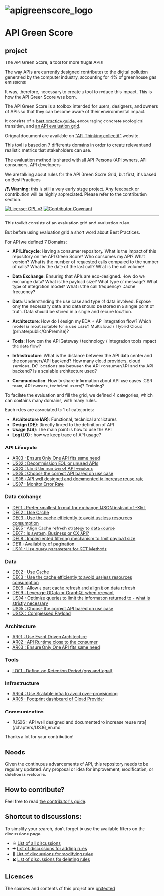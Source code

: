 ![apigreenscore_logo](https://github.com/ytremblais/APIGreenScore/assets/13643712/58127821-e390-4922-bb96-ab6bfff12c43)
=============================
# API Green Score

## project

The API Green Score, a tool for more frugal APIs!

The way APIs are currently designed contributes to the digital pollution generated by the computer industry, accounting for 4% of greenhouse gas emissions!

It was, therefore, necessary to create a tool to reduce this impact. This is how the API Green Score was born.

The API Green Score is a toolbox intended for users, designers, and owners of APIs so that they can become aware of their environmental impact.

It consists of a [best practice guide](https://www.collectif-api-thinking.com/assets/deliverables/worksites/50_CAT_API_Sustainable_IT.pdf), encouraging concrete ecological transition, and [an API evaluation grid](https://www.collectif-api-thinking.com/assets/deliverables/worksites/48_CAT_Sustainable_API_GreenScore_V1-2.xlsx).

Orignal document are available on ["API Thinking collectif"](https://www.collectif-api-thinking.com/ ) website.

This tool is based on 7 differents domains in order to create relevant and realistic metrics that stakeholders can use.

The evaluation method is shared with all API Persona (API owners, API consumers, API developers)

We are talking about rules for the API Green Score Grid, but first, it's based on Best Practices. 

**/!\ Warning**: this is still a very early stage project. Any feedback or contribution will be highly appreciated. Please
refer to the contribution section.

[![License: GPL v3](https://img.shields.io/badge/License-GPLv3-blue.svg)](https://www.gnu.org/licenses/gpl-3.0)
[![Contributor Covenant](https://img.shields.io/badge/Contributor%20Covenant-2.1-4baaaa.svg)](https://github.com/green-code-initiative/ecoCode-common/blob/main/doc/CODE_OF_CONDUCT.md)

--------------------

This toolkit consists of an evaluation grid and evaluation rules.

But before using evaluation grid a short word about Best Practices.

For API we defined 7 Domains:

- **API Lifecycle**: Having a consumer repository. What is the impact of this repository on the API Green Score? Who consumes my API? What version? What is the number of requested calls compared to the number of calls? What is the date of the last call? What is the call volume?

- **Data Exchange**: Ensuring that APIs are eco-designed. How do we exchange data? What is the payload size? What type of message? What type of integration model? What is the call frequency? Cache frequency?

- **Data**: Understanding the use case and type of data involved. Expose only the necessary data, and data should be stored in a single point of truth. Data should be stored in a single and secure location.

- **Architecture**: How do I design my EDA + API integration flow? Which model is most suitable for a use case? Multicloud / Hybrid Cloud (private/public/OnPremise)?

- **Tools**: How can the API Gateway / technology / integration tools impact the data flow?

- **Infrastructure**: What is the distance between the API data center and the consumers/API backend? How many cloud providers, cloud services, DC locations are between the API consumer/API and the API backend? Is a scalable architecture used?

- **Communication**: How to share information about API use cases (CSR team, API owners, technical users)? Training?

To facilate the evaluation and fill the grid, we defined 4 categories, which can contains many domains, with many rules.


Each rules are associated to 1 of categories:

- **Architecture (AR)**: Functional, technical archictures
- **Design (DE)**: Directly linked to the definition of API
- **Usage (US)**: The main point is how to use the API
- **Log (LO)** : how we keep trace of API usage?


### API Lifecycle
- [AR03 : Ensure Only One API fits same need](/chapters/AR03_en.md)
- [US02 : Decommission EOL or unused APIs](/chapters/US02_en.md)
- [US03 : Limit the number of API versions](/chapters/US03_en.md)
- [US05 : Choose the correct API based on use case](/chapters/US05_en.md)
- [US06 : API well designed and documented to increase reuse rate](/chapters/US06_en.md)
- [US07 : Monitor Error Rate](/chapters/US07_en.md)

### Data exchange
- [DE01 : Prefer smallest format for exchange (JSON instead of -XML](/chapters/DE01_en.md)
- [DE02 : Use Cache](/chapters/DE02_en.md)
- [DE03 : Use the cache efficiently to avoid useless resources consumption](/chapters/DE03_en.md)
- [DE05 : Align Cache refresh strategy to data source](/chapters/DE05_en.md)
- [DE07 : Is system, Business or CX API?](/chapters/DE07_en.md)
- [DE08 : Implemented filtering mechanism to limit payload size](/chapters/DE08_en.md)
- [DE11 : Availability of pagination](/chapters/DE11_en.md)
- [US01 : Use query parameters for GET Methods](/chapters/US01_en.md)

### Data
- [DE02 : Use Cache](/chapters/DE02_en.md)
- [DE03 : Use the cache efficiently to avoid useless resources consumption](/chapters/DE03_en.md)
- [DE06 : Allow a part cache refresh and align it on data refresh](/chapters/DE06_en.md)
- [DE09 : Leverage OData or GraphQL when relevant](/chapters/D09_en.md)
- [US04 : Optimize queries to limit the information returned to - what is strictly necessary](/chapters/US04_en.md)
- [US05 : Choose the correct API based on use case](/chapters/US05_en.md)
- [USXX : Compressed Payload](/chapters/USxx_en.md)

### Architecture
- [AR01 : Use Event Driven Architecture](/chapters/AR01_en.md)
- [AR02 : API Runtime close to the consumer](/chapters/AR02_en.md)
- [AR03 : Ensure Only One API fits same need](/chapters/AR03_en.md)


### Tools
- [LO01 : Define log Retention Period (ops and legal)](/chapters/LO01_en.md)

### Infrastructure
- [AR04 : Use Scalable infra to avoid over-provisioning](/chapters/AR04_en.md)
- [AR05 : Footprint dashboard of Cloud Provider](/chapters/AR05_en.md)

### Communication
- [US06 : API well designed and documented to increase reuse rate] (/chapters/US06_en.md)


Thanks a lot for your contribution!


## Needs

Given the continuous advancements of API, this repository needs to be regularly updated.
Any proposal or idea for improvement, modification, or deletion is welcome.

## How to contribute?

Feel free to read [the contributor's guide](CONTRIBUTING.md).

## Shortcut to discussions:

To simplify your search, don't forget to use the available filters on the discussions page.

  - :infinity: [List of all discussions](https://github.com/ytremblais/APIGreenScore/discussions)
  - :heavy_plus_sign: [List of discussions for adding rules](https://github.com/ytremblais/APIGreenScore/discussions?discussions_q=label%3Aaddition)
  - :memo: [List of discussions for modifying rules](https://github.com/ytremblais/APIGreenScore/discussions?discussions_q=label%3Amodification)
  - :heavy_multiplication_x: [List of discussions for deleting rules](https://github.com/ytremblais/APIGreenScore/discussions?discussions_q=label%3Adeletion)


## Licences

The sources and contents of this project are [protected](LICENCE.md)
